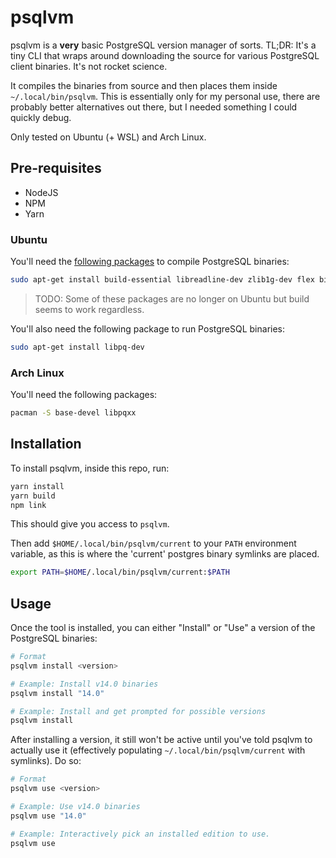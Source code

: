 # psqlvm

psqlvm is a **very** basic PostgreSQL version manager of sorts. TL;DR: It's a tiny CLI that wraps around downloading the source for various PostgreSQL client binaries. It's not rocket science.

It compiles the binaries from source and then places them inside `~/.local/bin/psqlvm`. This is essentially only for my personal use, there are probably better alternatives out there, but I needed something I could quickly debug.

Only tested on Ubuntu (+ WSL) and Arch Linux.

## Pre-requisites

* NodeJS
* NPM
*  Yarn

### Ubuntu

You'll need the [following packages][1] to compile PostgreSQL binaries:

```bash
sudo apt-get install build-essential libreadline-dev zlib1g-dev flex bison libxml2-dev libxslt-dev libssl-dev libxml2-utils xsltproc
```

> TODO: Some of these packages are no longer on Ubuntu but build seems to work regardless.

You'll also need the following package to run PostgreSQL binaries:

```bash
sudo apt-get install libpq-dev
```

### Arch Linux

You'll need the following packages:

```bash
pacman -S base-devel libpqxx
```

[1]: https://wiki.postgresql.org/wiki/Compile_and_Install_from_source_code

## Installation

To install psqlvm, inside this repo, run:

```bash
yarn install
yarn build
npm link
```

This should give you access to `psqlvm`.

Then add `$HOME/.local/bin/psqlvm/current` to your `PATH` environment variable, as this is where the 'current' postgres binary symlinks are placed.

```bash
export PATH=$HOME/.local/bin/psqlvm/current:$PATH
```

## Usage

Once the tool is installed, you can either "Install" or "Use" a version of the PostgreSQL binaries:

```bash
# Format
psqlvm install <version>

# Example: Install v14.0 binaries
psqlvm install "14.0"

# Example: Install and get prompted for possible versions
psqlvm install
```

After installing a version, it still won't be active until you've told psqlvm to actually use it (effectively populating `~/.local/bin/psqlvm/current` with symlinks). Do so:

```bash
# Format
psqlvm use <version>

# Example: Use v14.0 binaries
psqlvm use "14.0"

# Example: Interactively pick an installed edition to use.
psqlvm use
```

